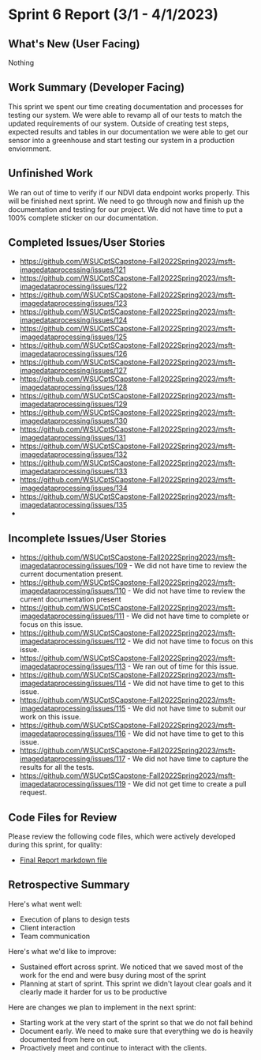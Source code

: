 # Sprint 6 Report (3/1 - 4/1/2023)

## What's New (User Facing)
Nothing

## Work Summary (Developer Facing)
This sprint we spent our time creating documentation and processes for testing our system. We were able to revamp all of our tests to match the updated requirements of our system. Outside of creating test steps, expected results and tables in our documentation we were able to get our sensor into a greenhouse and start testing our system in a production enviornment.

## Unfinished Work
We ran out of time to verify if our NDVI data endpoint works properly. This will be finished next sprint. We need to go through now and finish up the documentation and testing for our project. We did not have time to put a 100% complete sticker on our documentation.

## Completed Issues/User Stories
* https://github.com/WSUCptSCapstone-Fall2022Spring2023/msft-imagedataprocessing/issues/121
* https://github.com/WSUCptSCapstone-Fall2022Spring2023/msft-imagedataprocessing/issues/122
* https://github.com/WSUCptSCapstone-Fall2022Spring2023/msft-imagedataprocessing/issues/123
* https://github.com/WSUCptSCapstone-Fall2022Spring2023/msft-imagedataprocessing/issues/124
* https://github.com/WSUCptSCapstone-Fall2022Spring2023/msft-imagedataprocessing/issues/125
* https://github.com/WSUCptSCapstone-Fall2022Spring2023/msft-imagedataprocessing/issues/126
* https://github.com/WSUCptSCapstone-Fall2022Spring2023/msft-imagedataprocessing/issues/127
* https://github.com/WSUCptSCapstone-Fall2022Spring2023/msft-imagedataprocessing/issues/128
* https://github.com/WSUCptSCapstone-Fall2022Spring2023/msft-imagedataprocessing/issues/129
* https://github.com/WSUCptSCapstone-Fall2022Spring2023/msft-imagedataprocessing/issues/130
* https://github.com/WSUCptSCapstone-Fall2022Spring2023/msft-imagedataprocessing/issues/131
* https://github.com/WSUCptSCapstone-Fall2022Spring2023/msft-imagedataprocessing/issues/132
* https://github.com/WSUCptSCapstone-Fall2022Spring2023/msft-imagedataprocessing/issues/133
* https://github.com/WSUCptSCapstone-Fall2022Spring2023/msft-imagedataprocessing/issues/134
* https://github.com/WSUCptSCapstone-Fall2022Spring2023/msft-imagedataprocessing/issues/135
* 
 
 ## Incomplete Issues/User Stories
* https://github.com/WSUCptSCapstone-Fall2022Spring2023/msft-imagedataprocessing/issues/109 - We did not have time to review the current documentation present.
* https://github.com/WSUCptSCapstone-Fall2022Spring2023/msft-imagedataprocessing/issues/110 - We did not have time to review the current documentation present
* https://github.com/WSUCptSCapstone-Fall2022Spring2023/msft-imagedataprocessing/issues/111 - We did not have time to complete or focus on this issue.
* https://github.com/WSUCptSCapstone-Fall2022Spring2023/msft-imagedataprocessing/issues/112 - We did not have time to focus on this issue.
* https://github.com/WSUCptSCapstone-Fall2022Spring2023/msft-imagedataprocessing/issues/113 - We ran out of time for this issue.
* https://github.com/WSUCptSCapstone-Fall2022Spring2023/msft-imagedataprocessing/issues/114 - We did not have time to get to this issue.
* https://github.com/WSUCptSCapstone-Fall2022Spring2023/msft-imagedataprocessing/issues/115 - We did not have time to submit our work on this issue.
* https://github.com/WSUCptSCapstone-Fall2022Spring2023/msft-imagedataprocessing/issues/116 - We did not have time to get to this issue.
* https://github.com/WSUCptSCapstone-Fall2022Spring2023/msft-imagedataprocessing/issues/117 - We did not have time to capture the results for all the tests.
* https://github.com/WSUCptSCapstone-Fall2022Spring2023/msft-imagedataprocessing/issues/119 - We did not get time to create a pull request.

## Code Files for Review
Please review the following code files, which were actively developed during this sprint, for quality:
 * [Final Report markdown file](https://github.com/WSUCptSCapstone-Fall2022Spring2023/msft-imagedataprocessing/blob/MVP-Project-Report/Documentation/Final%20Report.md)
 
## Retrospective Summary
Here's what went well:
  * Execution of plans to design tests
  * Client interaction
  * Team communication
 
Here's what we'd like to improve:
   * Sustained effort across sprint. We noticed that we saved most of the work for the end and were busy during most of the sprint
   * Planning at start of sprint. This sprint we didn't layout clear goals and it clearly made it harder for us to be productive
  
Here are changes we plan to implement in the next sprint:
   * Starting work at the very start of the sprint so that we do not fall behind
   * Document early. We need to make sure that everything we do is heavily documented from here on out.
   * Proactively meet and continue to interact with the clients.
